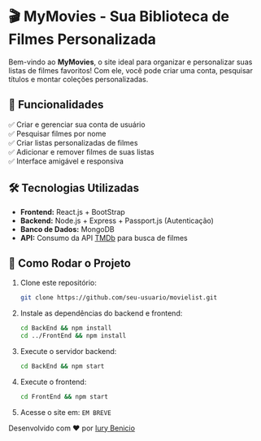 # 🎬 MyMovies - Sua Biblioteca de Filmes Personalizada

Bem-vindo ao **MyMovies**, o site ideal para organizar e personalizar suas listas de filmes favoritos! Com ele, você pode criar uma conta, pesquisar títulos e montar coleções personalizadas.

## 🚀 Funcionalidades

✅ Criar e gerenciar sua conta de usuário  
✅ Pesquisar filmes por nome  
✅ Criar listas personalizadas de filmes  
✅ Adicionar e remover filmes de suas listas  
✅ Interface amigável e responsiva  

## 🛠️ Tecnologias Utilizadas

- **Frontend:** React.js + BootStrap  
- **Backend:** Node.js + Express + Passport.js (Autenticação)  
- **Banco de Dados:** MongoDB  
- **API:** Consumo da API [TMDb](https://www.themoviedb.org/) para busca de filmes  

## 🔧 Como Rodar o Projeto

1. Clone este repositório:
   ```sh
   git clone https://github.com/seu-usuario/movielist.git
   ```
2. Instale as dependências do backend e frontend:
   ```sh
   cd BackEnd && npm install
   cd ../FrontEnd && npm install
   ```
4. Execute o servidor backend:
   ```sh
   cd BackEnd && npm start
   ```
5. Execute o frontend:
   ```sh
   cd FrontEnd && npm start
   ```
6. Acesse o site em: `EM BREVE`


Desenvolvido com ❤️ por [Iury Benicio](https://github.com/IuryBenicio)

